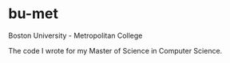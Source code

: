 # bu-met
Boston University - Metropolitan College

The code I wrote for my Master of Science in Computer Science.
